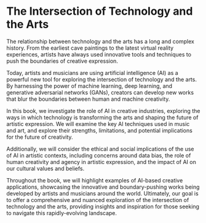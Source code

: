 The Intersection of Technology and the Arts
=========================================================

The relationship between technology and the arts has a long and complex history. From the earliest cave paintings to the latest virtual reality experiences, artists have always used innovative tools and techniques to push the boundaries of creative expression.

Today, artists and musicians are using artificial intelligence (AI) as a powerful new tool for exploring the intersection of technology and the arts. By harnessing the power of machine learning, deep learning, and generative adversarial networks (GANs), creators can develop new works that blur the boundaries between human and machine creativity.

In this book, we investigate the role of AI in creative industries, exploring the ways in which technology is transforming the arts and shaping the future of artistic expression. We will examine the key AI techniques used in music and art, and explore their strengths, limitations, and potential implications for the future of creativity.

Additionally, we will consider the ethical and social implications of the use of AI in artistic contexts, including concerns around data bias, the role of human creativity and agency in artistic expression, and the impact of AI on our cultural values and beliefs.

Throughout the book, we will highlight examples of AI-based creative applications, showcasing the innovative and boundary-pushing works being developed by artists and musicians around the world. Ultimately, our goal is to offer a comprehensive and nuanced exploration of the intersection of technology and the arts, providing insights and inspiration for those seeking to navigate this rapidly-evolving landscape.

